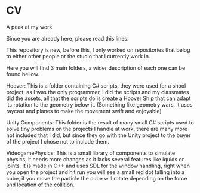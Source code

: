 # CV
A peak at my work

Since you are already here, please read this lines.

This repository is new, before this, I only worked on repositories that belog to either other people or the studio that i currently work 
in.

Here you will find 3 main folders, a wider description of each one can be found bellow.

Hoover:
  This is a folder containing C# scripts, they were used for a shool project, as I was the only programmer, I did the scripts
  and my classmates did the assets, all that the scripts do is create a Hoover Ship that can adapt its rotation to the geometry below it.
  (Something like geometry wars, it uses raycast and planes to make the movement swift and enjoyable)
  
Unity Components:
  This folder is the result of many small C# scripts used to solve tiny problems on the projects I handle at work, there are many more
  not included that I did, but since they go with the Unity project to the buyer of the project I chose not to include them.
  
VideogamePhysics:
  This is a small library of components to simulate physics, it needs more changes as it lacks several features like iquids or joints.
  It is made in C++ and uses SDL for the window handling, right when you open the project and hit run you will see a small red dot
  falling into a cube, if you move the particle the cube will rotate depending on the force and location of the collition.
